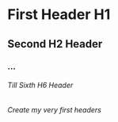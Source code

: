# First Header H1 
## Second H2 Header
### ...
###### Till Sixth H6 Header

###### Create my very first headers
